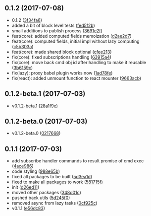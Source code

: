 <a name="0.1.2"></a>
## 0.1.2 (2017-07-08)

* 0.1.2 ([3f34fa6](https://github.com/mangojuicejs/mangojuice/commit/3f34fa6))
* added a bit of block level tests ([fed5f2b](https://github.com/mangojuicejs/mangojuice/commit/fed5f2b))
* small additions to publish process ([3691e2f](https://github.com/mangojuicejs/mangojuice/commit/3691e2f))
* feat(core): added computed fields memoization ([d2ae2d7](https://github.com/mangojuicejs/mangojuice/commit/d2ae2d7))
* feat(core): computed fields, initial impl without lazy computing ([c5b303a](https://github.com/mangojuicejs/mangojuice/commit/c5b303a))
* feat(core): made shared block optional ([cfee213](https://github.com/mangojuicejs/mangojuice/commit/cfee213))
* fix(core): fixed subscriptions handling ([63915a4](https://github.com/mangojuicejs/mangojuice/commit/63915a4))
* fix(core): move back cmd obj id after handling to make it reusable ([3b6159c](https://github.com/mangojuicejs/mangojuice/commit/3b6159c))
* fix(lazy): proxy babel plugin works now ([1ad78fe](https://github.com/mangojuicejs/mangojuice/commit/1ad78fe))
* fix(react): added unmount function to react mounter ([9663acb](https://github.com/mangojuicejs/mangojuice/commit/9663acb))



<a name="0.1.2-beta.1"></a>
## 0.1.2-beta.1 (2017-07-03)

* v0.1.2-beta.1 ([28a1f9e](https://github.com/mangojuicejs/mangojuice/commit/28a1f9e))



<a name="0.1.2-beta.0"></a>
## 0.1.2-beta.0 (2017-07-03)

* v0.1.2-beta.0 ([0217668](https://github.com/mangojuicejs/mangojuice/commit/0217668))



<a name="0.1.1"></a>
## 0.1.1 (2017-07-03)

* add subscribe handler commands to result promise of cmd exec ([4ace986](https://github.com/mangojuicejs/mangojuice/commit/4ace986))
* code styling ([988e65b](https://github.com/mangojuicejs/mangojuice/commit/988e65b))
* fixed all packages to be built ([5d3ea1d](https://github.com/mangojuicejs/mangojuice/commit/5d3ea1d))
* fixed to make all packages to work ([581715f](https://github.com/mangojuicejs/mangojuice/commit/581715f))
* init ([d26ed11](https://github.com/mangojuicejs/mangojuice/commit/d26ed11))
* moved other packages ([348d01c](https://github.com/mangojuicejs/mangojuice/commit/348d01c))
* pushed back utils ([5d245f0](https://github.com/mangojuicejs/mangojuice/commit/5d245f0))
* removed async from lazy tasks ([0cf925c](https://github.com/mangojuicejs/mangojuice/commit/0cf925c))
* v0.1.1 ([e56dc83](https://github.com/mangojuicejs/mangojuice/commit/e56dc83))



